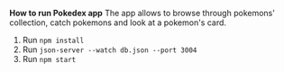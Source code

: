 **How to run Pokedex app**
The app allows to browse through pokemons' collection, catch pokemons and look at a pokemon's card.

1. Run `npm install`
2. Run `json-server --watch db.json --port 3004`
3. Run `npm start`